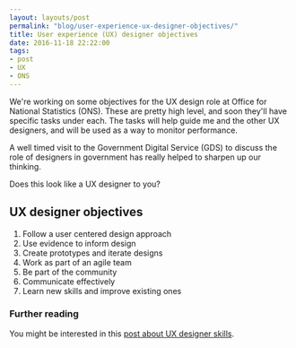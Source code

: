 ```yaml
---
layout: layouts/post
permalink: "blog/user-experience-ux-designer-objectives/"
title: User experience (UX) designer objectives
date: 2016-11-18 22:22:00  
tags:
- post
- UX
- ONS
---
```


We're working on some objectives for the UX design role at Office for National Statistics (ONS). These are pretty high level, and soon they'll have specific tasks under each. The tasks will help guide me and the other UX designers, and will be used as a way to monitor performance.

A well timed visit to the Government Digital Service (GDS) to discuss the role of designers in government has really helped to sharpen up our thinking.

Does this look like a UX designer to you?

## UX designer objectives

1. Follow a user centered design approach
2. Use evidence to inform design
3. Create prototypes and iterate designs
4. Work as part of an agile team
5. Be part of the community
6. Communicate effectively
7. Learn new skills and improve existing ones

### Further reading

You might be interested in this [post about UX designer skills](/blog/user-experience-ux-designer-skills/).
